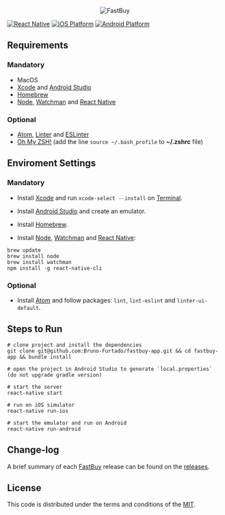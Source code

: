 <p align="center">
  <img src="https://firebasestorage.googleapis.com/v0/b/fastbuy-fd9d7.appspot.com/o/logo.png?alt=media&token=9674cbb6-49fe-4ed3-9778-352c1fbdd076" alt="FastBuy" title="FastBuy">
</p>

[![React Native][react_native-badge]][react_native-url]
[![iOS Platform][ios_platform-badge]][ios_platform-url]
[![Android Platform][android_platform-badge]][android_platform-url]


## Requirements

### Mandatory

- MacOS
- [Xcode](https://itunes.apple.com/br/app/xcode/id497799835?mt=12) and [Android Studio](https://developer.android.com/studio/index.html)
- [Homebrew](https://brew.sh/)
- [Node](https://nodejs.org), [Watchman](https://facebook.github.io/watchman/) and [React Native](https://facebook.github.io/react-native/)

### Optional

- [Atom](https://atom.io/), [Linter](https://atom.io/packages/linter) and [ESLinter](https://atom.io/packages/linter-eslint)
- [Oh My ZSH!](http://ohmyz.sh/) (add the line `source ~/.bash_profile` to **~/.zshrc** file)


## Enviroment Settings

### Mandatory

- Install [Xcode](https://itunes.apple.com/br/app/xcode/id497799835?mt=12) and run `xcode-select --install` on [Terminal](ssh://).

- Install [Android Studio](https://developer.android.com/studio/index.html) and create an emulator.

- Install [Homebrew](https://brew.sh/).

- Install [Node](https://nodejs.org), [Watchman](https://facebook.github.io/watchman/) and [React Native](https://facebook.github.io/react-native/):

```
brew update
brew install node
brew install watchman
npm install -g react-native-cli
```

### Optional

- Install [Atom](https://atom.io/) and follow packages: `lint`, `lint-eslint` and `linter-ui-default`.


## Steps to Run

```
# clone project and install the dependencies
git clone git@github.com:Bruno-Furtado/fastbuy-app.git && cd fastbuy-app && bundle install

# open the project in Android Studio to generate `local.properties` (do not upgrade gradle version)

# start the server
react-native start

# run on iOS simulator
react-native run-ios

# start the emulator and run on Android
react-native run-android
```


## Change-log

A brief summary of each [FastBuy](https://github.com/Bruno-Furtado/fastbuy-app) release can be found on the [releases](https://github.com/Bruno-Furtado/fastbuy-app/releases).


## License

This code is distributed under the terms and conditions of the [MIT](https://github.com/Bruno-Furtado/fastbuy-app/blob/master/LICENSE).


[react_native-badge]: https://img.shields.io/badge/React%20Native-0.57.4-blue.svg?style=flat
[react_native-url]: https://facebook.github.io/react-native/
[ios_platform-badge]: https://img.shields.io/badge/iOS-9.0+-lightgrey.svg
[ios_platform-url]: https://developer.apple.com/
[android_platform-badge]: https://img.shields.io/badge/Android-4.1+-green.svg
[android_platform-url]: https://developer.android.com/index.html
